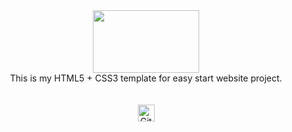 <div align="center"><img src="https://frontips.ru/assets/images/gulp/bg.jpg" height="100" width="170"></div>
<div align="center">This is my HTML5 + CSS3 template for easy start website project.</div>
<br>
<br>
<div align="center"><img alt="GitHub commit activity" src="https://img.shields.io/github/commit-activity/y/tamga05/My_Gulp-start-2022?style=flat-square" height="27"></div>
